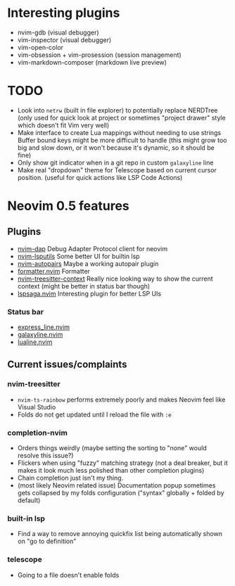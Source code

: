 # Interesting plugins

- nvim-gdb (visual debugger)
- vim-inspector (visual debugger)
- vim-open-color
- vim-obsession + vim-prosession (session management)
- vim-markdown-composer (markdown live preview)

# TODO

- Look into `netrw` (built in file explorer) to potentially replace NERDTree (only used for quick look at project or sometimes "project drawer" style which doesn't fit Vim very well)
- Make interface to create Lua mappings without needing to use strings
  Buffer bound keys might be more difficult to handle (this might grow too big and slow down, or it won't because it's dynamic, so it should be fine)
- Only show git indicator when in a git repo in custom `galaxyline` line
- Make real "dropdown" theme for Telescope based on current cursor position. (useful for quick actions like LSP Code Actions)

# Neovim 0.5 features

## Plugins

- [nvim-dap](https://github.com/mfussenegger/nvim-dap)
  Debug Adapter Protocol client for neovim
- [nvim-lsputils](https://github.com/RishabhRD/nvim-lsputils)
  Some better UI for builtin lsp
- [nvim-autopairs](https://github.com/windwp/nvim-autopairs)
  Maybe a working autopair plugin
- [formatter.nvim](https://github.com/mhartington/formatter.nvim)
  Formatter
- [nvim-treesitter-context](https://github.com/romgrk/nvim-treesitter-context)
  Really nice looking way to show the current context (might be better in status bar though)
- [lspsaga.nvim](https://github.com/glepnir/lspsaga.nvim)
  Interesting plugin for better LSP UIs

### Status bar

- [express_line.nvim](https://github.com/tjdevries/express_line.nvim)
- [galaxyline.nvim](https://github.com/glepnir/galaxyline.nvim)
- [lualine.nvim](https://github.com/hoob3rt/lualine.nvim)

## Current issues/complaints

### nvim-treesitter

- `nvim-ts-rainbow` performs extremely poorly and makes Neovim feel like Visual Studio
- Folds do not get updated until I reload the file with `:e`

### completion-nvim

- Orders things weirdly (maybe setting the sorting to "none" would resolve this issue?)
- Flickers when using "fuzzy" matching strategy (not a deal breaker, but it makes it look much less polished than other completion plugins)
- Chain completion just isn't my thing.
- (most likely Neovim related issue) Documentation popup sometimes gets collapsed by my folds configuration ("syntax" globally + folded by default)

### built-in lsp

- Find a way to remove annoying quickfix list being automatically shown on "go to definition"

### telescope

- Going to a file doesn't enable folds

